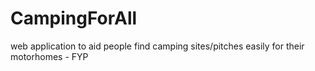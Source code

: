 # CampingForAll
 web application to aid people find camping sites/pitches easily for their motorhomes - FYP
